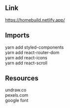 ## Link
https://homebuild.netlify.app/

## Imports

yarn add styled-components<br />
yarn add react-router-dom<br />
yarn add react-icons<br />
yarn add react-scroll

## Resources

undraw.co<br />
pexels.com<br />
google font
